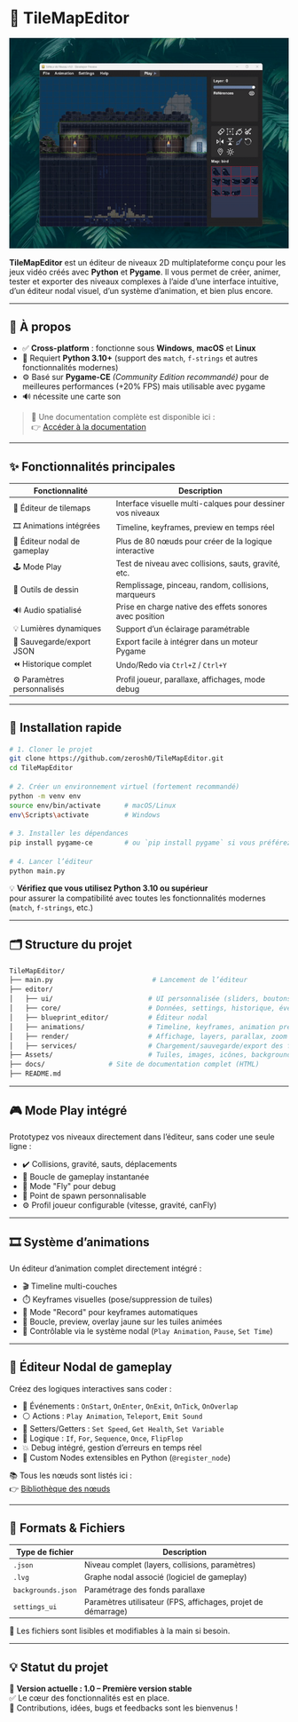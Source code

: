 # 🎨 TileMapEditor

![Aperçu de l’éditeur](docs/assets/images/main.gif)

**TileMapEditor** est un éditeur de niveaux 2D multiplateforme conçu pour les jeux vidéo créés avec **Python** et **Pygame**. Il vous permet de créer, animer, tester et exporter des niveaux complexes à l’aide d’une interface intuitive, d’un éditeur nodal visuel, d’un système d’animation, et bien plus encore.

---

## 🧭 À propos

- ✅ **Cross-platform** : fonctionne sous **Windows**, **macOS** et **Linux**
- 🐍 Requiert **Python 3.10+** (support des `match`, `f-strings` et autres fonctionnalités modernes)
- ⚙️ Basé sur **Pygame-CE** *(Community Edition recommandé)* pour de meilleures performances (+20% FPS) mais utilisable avec pygame
- 🔊 nécessite une carte son

> 📘 Une documentation complète est disponible ici :  
> 👉 [Accéder à la documentation](https://zerosh0.github.io/TileMapEditor/index.html)

---

## ✨ Fonctionnalités principales

| Fonctionnalité                          | Description |
|----------------------------------------|-------------|
| 🧱 Éditeur de tilemaps                 | Interface visuelle multi-calques pour dessiner vos niveaux |
| 🎞️ Animations intégrées               | Timeline, keyframes, preview en temps réel |
| 🧠 Éditeur nodal de gameplay           | Plus de 80 nœuds pour créer de la logique interactive |
| 🕹️ Mode Play                         | Test de niveau avec collisions, sauts, gravité, etc. |
| 🎯 Outils de dessin                    | Remplissage, pinceau, random, collisions, marqueurs |
| 🔊 Audio spatialisé                    | Prise en charge native des effets sonores avec position |
| 💡 Lumières dynamiques                | Support d’un éclairage paramétrable  |
| 💾 Sauvegarde/export JSON             | Export facile à intégrer dans un moteur Pygame |
| ⏪ Historique complet                  | Undo/Redo via `Ctrl+Z` / `Ctrl+Y` |
| ⚙️ Paramètres personnalisés           | Profil joueur, parallaxe, affichages, mode debug |

---

## 🚀 Installation rapide

```bash
# 1. Cloner le projet
git clone https://github.com/zerosh0/TileMapEditor.git
cd TileMapEditor

# 2. Créer un environnement virtuel (fortement recommandé)
python -m venv env
source env/bin/activate      # macOS/Linux
env\Scripts\activate         # Windows

# 3. Installer les dépendances
pip install pygame-ce        # ou `pip install pygame` si vous préférez

# 4. Lancer l’éditeur
python main.py
```

💡 **Vérifiez que vous utilisez Python 3.10 ou supérieur**  
pour assurer la compatibilité avec toutes les fonctionnalités modernes (`match`, `f-strings`, etc.)

---

## 🗂️ Structure du projet

```bash
TileMapEditor/
├── main.py                         # Lancement de l’éditeur
├── editor/
│   ├── ui/                        # UI personnalisée (sliders, boutons, dialogues)
│   ├── core/                      # Données, settings, historique, événements
│   ├── blueprint_editor/          # Éditeur nodal
│   ├── animations/                # Timeline, keyframes, animation preview
│   ├── render/                    # Affichage, layers, parallax, zoom
│   ├── services/                  # Chargement/sauvegarde/export des fichiers
├── Assets/                        # Tuiles, images, icônes, backgrounds
├── docs/                # Site de documentation complet (HTML)
├── README.md
```
---
## 🎮 Mode Play intégré

Prototypez vos niveaux directement dans l’éditeur, sans coder une seule ligne :

- ✔️ Collisions, gravité, sauts, déplacements  
- 🔁 Boucle de gameplay instantanée  
- 🧪 Mode "Fly" pour debug  
- 🧍 Point de spawn personnalisable  
- ⚙️ Profil joueur configurable (vitesse, gravité, canFly)  

---

## 🎞️ Système d’animations

Un éditeur d’animation complet directement intégré :

- 🎬 Timeline multi-couches  
- ⏱️ Keyframes visuelles (pose/suppression de tuiles)  
- 🔵 Mode "Record" pour keyframes automatiques  
- 🔁 Boucle, preview, overlay jaune sur les tuiles animées  
- 🔗 Contrôlable via le système nodal (`Play Animation`, `Pause`, `Set Time`)  

---

## 🧠 Éditeur Nodal de gameplay

Créez des logiques interactives sans coder :

- 🔴 Événements : `OnStart`, `OnEnter`, `OnExit`, `OnTick`, `OnOverlap`  
- ⚪ Actions : `Play Animation`, `Teleport`, `Emit Sound`  
- 🔧 Setters/Getters : `Set Speed`, `Get Health`, `Set Variable`  
- 🔁 Logique : `If`, `For`, `Sequence`, `Once`, `FlipFlop`  
- 💥 Debug intégré, gestion d’erreurs en temps réel  
- 🧩 Custom Nodes extensibles en Python (`@register_node`)  

📚 Tous les nœuds sont listés ici :  
👉 [Bibliothèque des nœuds](https://zerosh0.github.io/TileMapEditor/Documentation/pages/references.html)

---

## 💾 Formats & Fichiers

| Type de fichier      | Description                                      |
|----------------------|-------------------------------------------------|
| `.json`              | Niveau complet (layers, collisions, paramètres) |
| `.lvg`               | Graphe nodal associé (logiciel de gameplay)     |
| `backgrounds.json`   | Paramétrage des fonds parallaxe                  |
| `settings_ui`        | Paramètres utilisateur (FPS, affichages, projet de démarrage) |

📁 Les fichiers sont lisibles et modifiables à la main si besoin.

---


## 💡 Statut du projet

🎉 **Version actuelle : 1.0 – Première version stable**  
✅ Le cœur des fonctionnalités est en place.  
📢 Contributions, idées, bugs et feedbacks sont les bienvenus !
